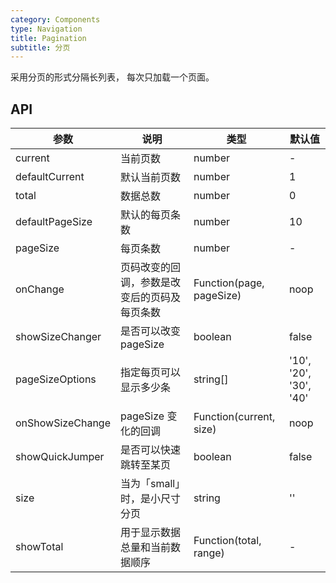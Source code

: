 ```yaml
---
category: Components
type: Navigation
title: Pagination
subtitle: 分页
---
```


采用分页的形式分隔长列表， 每次只加载一个页面。

## API
参数 | 说明 | 类型 | 默认值
-----|-----|-----|-----|
current | 当前页数 | number | -
defaultCurrent | 默认当前页数 | number | 1
total | 数据总数 | number | 0
defaultPageSize | 默认的每页条数 | number | 10
pageSize | 每页条数 | number | -
onChange | 页码改变的回调，参数是改变后的页码及每页条数 | Function(page, pageSize) | noop
showSizeChanger | 是否可以改变 pageSize | boolean | false
pageSizeOptions | 指定每页可以显示多少条 | string[] | '10', '20', '30', '40'
onShowSizeChange | pageSize 变化的回调 | Function(current, size) | noop
showQuickJumper | 是否可以快速跳转至某页 | boolean | false
size | 当为「small」时，是小尺寸分页 | string | ''
showTotal | 用于显示数据总量和当前数据顺序 | Function(total, range) | -
